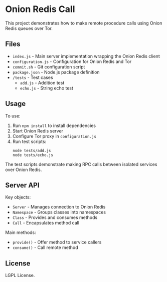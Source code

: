 # Onion Redis Call

This project demonstrates how to make remote procedure calls using Onion Redis queues over Tor.

## Files

- `index.js` - Main server implementation wrapping the Onion Redis client
- `configuration.js` - Configuration for Onion Redis and Tor
- `commit.sh` - Git configuration script
- `package.json` - Node.js package definition
- `/tests` - Test cases
    - `add.js` - Addition test
    - `echo.js` - String echo test

## Usage

To use:

1. Run `npm install` to install dependencies
2. Start Onion Redis server
3. Configure Tor proxy in `configuration.js`
4. Run test scripts:
   ```
   node tests/add.js
   node tests/echo.js
   ```

The test scripts demonstrate making RPC calls between isolated services over Onion Redis.

## Server API

Key objects:

- `Server` - Manages connection to Onion Redis
- `Namespace` - Groups classes into namespaces
- `Class` - Provides and consumes methods
- `Call` - Encapsulates method call

Main methods:

- `provide()` - Offer method to service callers
- `consume()` - Call remote method

## License

LGPL License.
